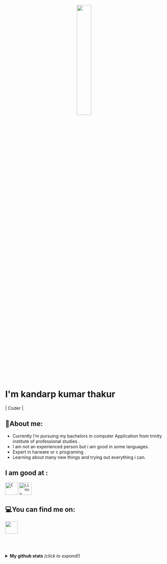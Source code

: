 <p align="center">
  <img src="https://media.giphy.com/media/g5J6pilmOCoSL1nRRk/giphy.gif" width="30%">
  <br><br>
  </p>

<!--
**kandarpthakur/kandarpthakur** is a ✨ _special_ ✨ repository because its `README.md` (this file) appears on your GitHub profile.

-->

# I'm kandarp kumar thakur 

| Coder |

## 🧐About me: 

* Currently I’m pursuing my bachelors in computer Application from trinity institute of professional studies .
* I am not an experienced person but i am good in some languages.
* Expert in harware or c programing .
* Learning about many new things and trying out everything i can.


## I am good at :


<code><img width="40px" src="https://img.icons8.com/color/48/000000/c-key.png" title="C"/></code>
<code><img width="40px" src="https://img.icons8.com/color/2x/linux.png" title="Linux"/></code>


## 💻You can find me on:


<a href = "mailto: kkthakur100101@gmail.com">
  <code><img width="40px" src="https://img.icons8.com/plasticine/2x/gmail.png" /></code>
</a>

<br><br>

<details>
  <summary> <b> My github stats </b> <i>(click to expand!)</i> </summary>
  
  <br>
  
  [![Github Stats By Anurag](https://github-readme-stats.vercel.app/api?username=kandarpthakur&hide=["issues","stars"]&show_icons=true&title_color=fff&icon_color=2196F3&text_color=2196F3&bg_color=151515)](https://github.com/anuraghazra/github-readme-stats)

---
